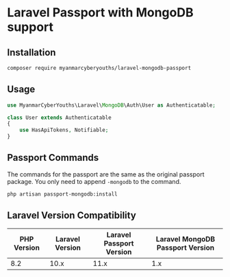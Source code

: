 # Laravel Passport with MongoDB support

## Installation

```bash
composer require myanmarcyberyouths/laravel-mongodb-passport
```

## Usage

```php
use MyanmarCyberYouths\Laravel\MongoDB\Auth\User as Authenticatable;

class User extends Authenticatable
{
    use HasApiTokens, Notifiable;
}
```

## Passport Commands

The commands for the passport are the same as the original passport package. You only need to append `-mongodb` to the
command.

```bash
php artisan passport-mongodb:install
```

## Laravel Version Compatibility

 PHP Version | Laravel Version | Laravel Passport Version | Laravel MongoDB Passport Version 
-------------|-----------------|--------------------------|----------------------------------
 8.2         | 10.x            | 11.x                     | 1.x                              
